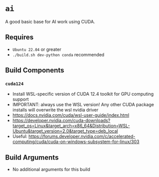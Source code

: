 # `ai`
A good basic base for AI work using CUDA.

## Requires
* `Ubuntu 22.04` or greater
* `./build.sh dev-python conda` recommended

## Build Components
### `cuda124`
* Install WSL-specific version of CUDA 12.4 toolkit for GPU computing support
* IMPORTANT: always use the WSL version! Any other CUDA package installs will overwrite the wsl nvidia driver
* https://docs.nvidia.com/cuda/wsl-user-guide/index.html
* https://developer.nvidia.com/cuda-downloads?target_os=Linux&target_arch=x86_64&Distribution=WSL-Ubuntu&target_version=2.0&target_type=deb_local
* Useful: https://forums.developer.nvidia.com/c/accelerated-computing/cuda/cuda-on-windows-subsystem-for-linux/303

## Build Arguments
* No additional arguments for this build
